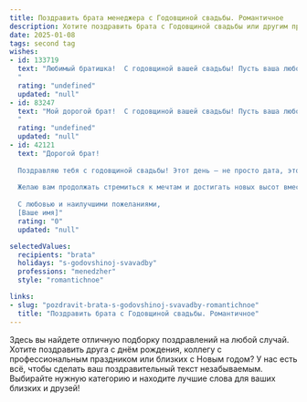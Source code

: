 ```yaml
---
title: Поздравить брата менеджера с Годовщиной свадьбы. Романтичное
description: Хотите поздравить брата с Годовщиной свадьбы или другим праздником? Наш ИИ создаст незабываемое поздравление, а вы обязательно выделитесь среди других.  
date: 2025-01-08
tags: second tag
wishes:
- id: 133719
  text: "Любимый братишка!  С годовщиной вашей свадьбы! Пусть ваша любовь, как крепкое вино, с годами только крепнет и благоухает!  Желаю вам, чтобы ваша жизнь вместе была полна романтики, нежности и взаимного уважения. Пусть каждый день будет наполнен счастьем и пониманием, а ваш менеджерский талант поможет строить семейное благополучие с той же эффективностью и любовью, с которой вы справляетесь с рабочими задачами.  Будьте счастливы!
  "
  rating: "undefined"
  updated: "null"
- id: 83247
  text: "Мой дорогой брат!  С годовщиной вашей свадьбы! Пусть ваша любовь, подобно крепкому, устоявшемуся бизнесу, с каждым годом приумножает свои доходы – доходы счастья, нежности и взаимного уважения.  Желаю вам море романтики, океан любви и бесконечного счастья, которое, как успешный менеджмент, станет залогом процветания вашей семьи на долгие-долгие годы!
  "
  rating: "undefined"
  updated: "null"
- id: 42121
  text: "Дорогой брат!
  
  Поздравляю тебя с годовщиной свадьбы! Этот день — не просто дата, это символ вашей любви и совместной жизни. Пусть каждый миг, проведенный вместе с твоей любимой, будет наполнен счастьем, радостью и пониманием. Ваша семья — это крепость, где царит доверие и поддержка, а каждый новый день приносит гордость за пройденный путь.
  
  Желаю вам продолжать стремиться к мечтам и достигать новых высот вместе. Пусть чувства крепнут с каждым годом, словно дерево, укореняющееся в питательной земле вашей любви. Помните, что вы — команда, и вместе вам под силу любые испытания.
  
  С любовью и наилучшими пожеланиями,
  [Ваше имя]"
  rating: "0"
  updated: "null"

selectedValues:
  recipients: "brata"
  holidays: "s-godovshinoj-svavadby"
  professions: "menedzher"
  style: "romantichnoe"

links:
- slug: "pozdravit-brata-s-godovshinoj-svavadby-romantichnoe"
  title: "Поздравить брата с Годовщиной свадьбы. Романтичное"
---
```


Здесь вы найдете отличную подборку поздравлений на любой случай. 
Хотите поздравить друга с днём рождения, коллегу с профессиональным праздником или близких с Новым годом? У нас есть всё, чтобы сделать ваш поздравительный текст незабываемым. Выбирайте нужную категорию и находите лучшие слова для ваших близких и друзей!
